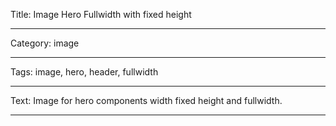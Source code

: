 Title: Image Hero Fullwidth with fixed height

----

Category: image

----

Tags: image, hero, header, fullwidth

----

Text: Image for hero components width fixed height and fullwidth.

----
